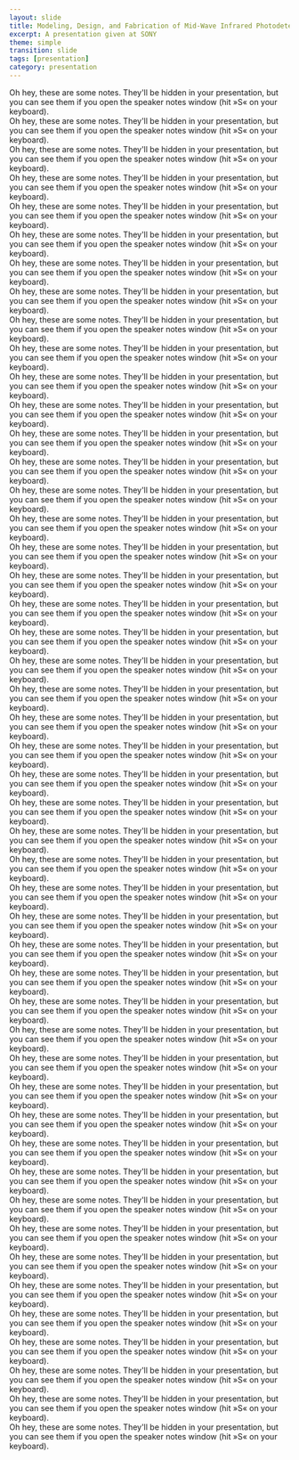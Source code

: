 ```yaml
---
layout: slide
title: Modeling, Design, and Fabrication of Mid-Wave Infrared Photodetectors
excerpt: A presentation given at SONY
theme: simple
transition: slide
tags: [presentation]
category: presentation
---
```


<section data-markdown data-background-image="https://brendanmarozas.github.io/images/PresentSONY2020/Slide1.png" 
data-background-size="contain" data-transition="slide-in fade-out"><aside class="notes">
Oh hey, these are some notes. They'll be hidden in your presentation, but you can see them if you open the speaker notes window (hit »S« on your keyboard).
</aside></section>

<section data-markdown data-background-image="https://brendanmarozas.github.io/images/PresentSONY2020/Slide2.png" 
data-background-size="contain" data-transition="slide-in fade-out"><aside class="notes">
Oh hey, these are some notes. They'll be hidden in your presentation, but you can see them if you open the speaker notes window (hit »S« on your keyboard).
</aside></section>

<section data-markdown data-background-image="https://brendanmarozas.github.io/images/PresentSONY2020/Slide3.png" 
data-background-size="contain" data-transition="slide-in fade-out"><aside class="notes">
Oh hey, these are some notes. They'll be hidden in your presentation, but you can see them if you open the speaker notes window (hit »S« on your keyboard).
</aside></section>

<section data-markdown data-background-image="https://brendanmarozas.github.io/images/PresentSONY2020/Slide4.png" 
data-background-size="contain" data-transition="slide-in fade-out"><aside class="notes">
Oh hey, these are some notes. They'll be hidden in your presentation, but you can see them if you open the speaker notes window (hit »S« on your keyboard).
</aside></section>

<section data-markdown data-background-image="https://brendanmarozas.github.io/images/PresentSONY2020/Slide5.png" 
data-background-size="contain" data-transition="slide-in fade-out"><aside class="notes">
Oh hey, these are some notes. They'll be hidden in your presentation, but you can see them if you open the speaker notes window (hit »S« on your keyboard).
</aside></section>

<section data-markdown data-background-image="https://brendanmarozas.github.io/images/PresentSONY2020/Slide6.png" 
data-background-size="contain" data-transition="slide-in fade-out"><aside class="notes">
Oh hey, these are some notes. They'll be hidden in your presentation, but you can see them if you open the speaker notes window (hit »S« on your keyboard).
</aside></section>

<section data-markdown data-background-image="https://brendanmarozas.github.io/images/PresentSONY2020/Slide7.png" 
data-background-size="contain" data-transition="slide-in fade-out"><aside class="notes">
Oh hey, these are some notes. They'll be hidden in your presentation, but you can see them if you open the speaker notes window (hit »S« on your keyboard).
</aside></section>

<section data-markdown data-background-image="https://brendanmarozas.github.io/images/PresentSONY2020/Slide8.png" 
data-background-size="contain" data-transition="slide-in fade-out"><aside class="notes">
Oh hey, these are some notes. They'll be hidden in your presentation, but you can see them if you open the speaker notes window (hit »S« on your keyboard).
</aside></section>

<section data-markdown data-background-image="https://brendanmarozas.github.io/images/PresentSONY2020/Slide9.png" 
data-background-size="contain" data-transition="slide-in fade-out"><aside class="notes">
Oh hey, these are some notes. They'll be hidden in your presentation, but you can see them if you open the speaker notes window (hit »S« on your keyboard).
</aside></section>

<section data-markdown data-background-image="https://brendanmarozas.github.io/images/PresentSONY2020/Slide10.png" 
data-background-size="contain" data-transition="slide-in fade-out"><aside class="notes">
Oh hey, these are some notes. They'll be hidden in your presentation, but you can see them if you open the speaker notes window (hit »S« on your keyboard).
</aside></section>

<section data-markdown data-background-image="https://brendanmarozas.github.io/images/PresentSONY2020/Slide11.png" 
data-background-size="contain" data-transition="slide-in fade-out"><aside class="notes">
Oh hey, these are some notes. They'll be hidden in your presentation, but you can see them if you open the speaker notes window (hit »S« on your keyboard).
</aside></section>

<section data-markdown data-background-image="https://brendanmarozas.github.io/images/PresentSONY2020/Slide12.png" 
data-background-size="contain" data-transition="slide-in fade-out"><aside class="notes">
Oh hey, these are some notes. They'll be hidden in your presentation, but you can see them if you open the speaker notes window (hit »S« on your keyboard).
</aside></section>

<section data-markdown data-background-image="https://brendanmarozas.github.io/images/PresentSONY2020/Slide13.png" 
data-background-size="contain" data-transition="slide-in fade-out"><aside class="notes">
Oh hey, these are some notes. They'll be hidden in your presentation, but you can see them if you open the speaker notes window (hit »S« on your keyboard).
</aside></section>

<section data-markdown data-background-image="https://brendanmarozas.github.io/images/PresentSONY2020/Slide14.png" 
data-background-size="contain" data-transition="slide-in fade-out"><aside class="notes">
Oh hey, these are some notes. They'll be hidden in your presentation, but you can see them if you open the speaker notes window (hit »S« on your keyboard).
</aside></section>

<section data-markdown data-background-image="https://brendanmarozas.github.io/images/PresentSONY2020/Slide15.png" 
data-background-size="contain" data-transition="slide-in fade-out"><aside class="notes">
Oh hey, these are some notes. They'll be hidden in your presentation, but you can see them if you open the speaker notes window (hit »S« on your keyboard).
</aside></section>

<section data-markdown data-background-image="https://brendanmarozas.github.io/images/PresentSONY2020/Slide16.png" 
data-background-size="contain" data-transition="slide-in fade-out"><aside class="notes">
Oh hey, these are some notes. They'll be hidden in your presentation, but you can see them if you open the speaker notes window (hit »S« on your keyboard).
</aside></section>

<section data-markdown data-background-image="https://brendanmarozas.github.io/images/PresentSONY2020/Slide17.png" 
data-background-size="contain" data-transition="slide-in fade-out"><aside class="notes">
Oh hey, these are some notes. They'll be hidden in your presentation, but you can see them if you open the speaker notes window (hit »S« on your keyboard).
</aside></section>

<section data-markdown data-background-image="https://brendanmarozas.github.io/images/PresentSONY2020/Slide18.png" 
data-background-size="contain" data-transition="slide-in fade-out"><aside class="notes">
Oh hey, these are some notes. They'll be hidden in your presentation, but you can see them if you open the speaker notes window (hit »S« on your keyboard).
</aside></section>

<section data-markdown data-background-image="https://brendanmarozas.github.io/images/PresentSONY2020/Slide19.png" 
data-background-size="contain" data-transition="slide-in fade-out"><aside class="notes">
Oh hey, these are some notes. They'll be hidden in your presentation, but you can see them if you open the speaker notes window (hit »S« on your keyboard).
</aside></section>

<section data-markdown data-background-image="https://brendanmarozas.github.io/images/PresentSONY2020/Slide20.png" 
data-background-size="contain" data-transition="slide-in fade-out"><aside class="notes">
Oh hey, these are some notes. They'll be hidden in your presentation, but you can see them if you open the speaker notes window (hit »S« on your keyboard).
</aside></section>

<section data-markdown data-background-image="https://brendanmarozas.github.io/images/PresentSONY2020/Slide21.png" 
data-background-size="contain" data-transition="slide-in fade-out"><aside class="notes">
Oh hey, these are some notes. They'll be hidden in your presentation, but you can see them if you open the speaker notes window (hit »S« on your keyboard).
</aside></section>

<section data-markdown data-background-image="https://brendanmarozas.github.io/images/PresentSONY2020/Slide22.png" 
data-background-size="contain" data-transition="slide-in fade-out"><aside class="notes">
Oh hey, these are some notes. They'll be hidden in your presentation, but you can see them if you open the speaker notes window (hit »S« on your keyboard).
</aside></section>

<section data-markdown data-background-image="https://brendanmarozas.github.io/images/PresentSONY2020/Slide23.png" 
data-background-size="contain" data-transition="slide-in fade-out"><aside class="notes">
Oh hey, these are some notes. They'll be hidden in your presentation, but you can see them if you open the speaker notes window (hit »S« on your keyboard).
</aside></section>

<section data-markdown data-background-image="https://brendanmarozas.github.io/images/PresentSONY2020/Slide24.png" 
data-background-size="contain" data-transition="slide-in fade-out"><aside class="notes">
Oh hey, these are some notes. They'll be hidden in your presentation, but you can see them if you open the speaker notes window (hit »S« on your keyboard).
</aside></section>

<section data-markdown data-background-image="https://brendanmarozas.github.io/images/PresentSONY2020/Slide25.png" 
data-background-size="contain" data-transition="slide-in fade-out"><aside class="notes">
Oh hey, these are some notes. They'll be hidden in your presentation, but you can see them if you open the speaker notes window (hit »S« on your keyboard).
</aside></section>

<section data-markdown data-background-image="https://brendanmarozas.github.io/images/PresentSONY2020/Slide26.png" 
data-background-size="contain" data-transition="slide-in fade-out"><aside class="notes">
Oh hey, these are some notes. They'll be hidden in your presentation, but you can see them if you open the speaker notes window (hit »S« on your keyboard).
</aside></section>

<section data-markdown data-background-image="https://brendanmarozas.github.io/images/PresentSONY2020/Slide27.png" 
data-background-size="contain" data-transition="slide-in fade-out"><aside class="notes">
Oh hey, these are some notes. They'll be hidden in your presentation, but you can see them if you open the speaker notes window (hit »S« on your keyboard).
</aside></section>

<section data-markdown data-background-image="https://brendanmarozas.github.io/images/PresentSONY2020/Slide28.png" 
data-background-size="contain" data-transition="slide-in fade-out"><aside class="notes">
Oh hey, these are some notes. They'll be hidden in your presentation, but you can see them if you open the speaker notes window (hit »S« on your keyboard).
</aside></section>

<section data-markdown data-background-image="https://brendanmarozas.github.io/images/PresentSONY2020/Slide29.png" 
data-background-size="contain" data-transition="slide-in fade-out"><aside class="notes">
Oh hey, these are some notes. They'll be hidden in your presentation, but you can see them if you open the speaker notes window (hit »S« on your keyboard).
</aside></section>

<section data-markdown data-background-image="https://brendanmarozas.github.io/images/PresentSONY2020/Slide30.png" 
data-background-size="contain" data-transition="slide-in fade-out"><aside class="notes">
Oh hey, these are some notes. They'll be hidden in your presentation, but you can see them if you open the speaker notes window (hit »S« on your keyboard).
</aside></section>

<section data-markdown data-background-image="https://brendanmarozas.github.io/images/PresentSONY2020/Slide31.png" 
data-background-size="contain" data-transition="slide-in fade-out"><aside class="notes">
Oh hey, these are some notes. They'll be hidden in your presentation, but you can see them if you open the speaker notes window (hit »S« on your keyboard).
</aside></section>

<section data-markdown data-background-image="https://brendanmarozas.github.io/images/PresentSONY2020/Slide32.png" 
data-background-size="contain" data-transition="slide-in fade-out"><aside class="notes">
Oh hey, these are some notes. They'll be hidden in your presentation, but you can see them if you open the speaker notes window (hit »S« on your keyboard).
</aside></section>

<section data-markdown data-background-image="https://brendanmarozas.github.io/images/PresentSONY2020/Slide33.png" 
data-background-size="contain" data-transition="slide-in fade-out"><aside class="notes">
Oh hey, these are some notes. They'll be hidden in your presentation, but you can see them if you open the speaker notes window (hit »S« on your keyboard).
</aside></section>

<section data-markdown data-background-image="https://brendanmarozas.github.io/images/PresentSONY2020/Slide34.png" 
data-background-size="contain" data-transition="slide-in fade-out"><aside class="notes">
Oh hey, these are some notes. They'll be hidden in your presentation, but you can see them if you open the speaker notes window (hit »S« on your keyboard).
</aside></section>

<section data-markdown data-background-image="https://brendanmarozas.github.io/images/PresentSONY2020/Slide35.png" 
data-background-size="contain" data-transition="slide-in fade-out"><aside class="notes">
Oh hey, these are some notes. They'll be hidden in your presentation, but you can see them if you open the speaker notes window (hit »S« on your keyboard).
</aside></section>

<section data-markdown data-background-image="https://brendanmarozas.github.io/images/PresentSONY2020/Slide36.png" 
data-background-size="contain" data-transition="slide-in fade-out"><aside class="notes">
Oh hey, these are some notes. They'll be hidden in your presentation, but you can see them if you open the speaker notes window (hit »S« on your keyboard).
</aside></section>

<section data-markdown data-background-image="https://brendanmarozas.github.io/images/PresentSONY2020/Slide37.png" 
data-background-size="contain" data-transition="slide-in fade-out"><aside class="notes">
Oh hey, these are some notes. They'll be hidden in your presentation, but you can see them if you open the speaker notes window (hit »S« on your keyboard).
</aside></section>

<section data-markdown data-background-image="https://brendanmarozas.github.io/images/PresentSONY2020/Slide38.png" 
data-background-size="contain" data-transition="slide-in fade-out"><aside class="notes">
Oh hey, these are some notes. They'll be hidden in your presentation, but you can see them if you open the speaker notes window (hit »S« on your keyboard).
</aside></section>

<section data-markdown data-background-image="https://brendanmarozas.github.io/images/PresentSONY2020/Slide39.png" 
data-background-size="contain" data-transition="slide-in fade-out"><aside class="notes">
Oh hey, these are some notes. They'll be hidden in your presentation, but you can see them if you open the speaker notes window (hit »S« on your keyboard).
</aside></section>

<section data-markdown data-background-image="https://brendanmarozas.github.io/images/PresentSONY2020/Slide40.png" 
data-background-size="contain" data-transition="slide-in fade-out"><aside class="notes">
Oh hey, these are some notes. They'll be hidden in your presentation, but you can see them if you open the speaker notes window (hit »S« on your keyboard).
</aside></section>

<section data-markdown data-background-image="https://brendanmarozas.github.io/images/PresentSONY2020/Slide41.png" 
data-background-size="contain" data-transition="slide-in fade-out"><aside class="notes">
Oh hey, these are some notes. They'll be hidden in your presentation, but you can see them if you open the speaker notes window (hit »S« on your keyboard).
</aside></section>

<section data-markdown data-background-image="https://brendanmarozas.github.io/images/PresentSONY2020/Slide42.png" 
data-background-size="contain" data-transition="slide-in fade-out"><aside class="notes">
Oh hey, these are some notes. They'll be hidden in your presentation, but you can see them if you open the speaker notes window (hit »S« on your keyboard).
</aside></section>

<section data-markdown data-background-image="https://brendanmarozas.github.io/images/PresentSONY2020/Slide43.png" 
data-background-size="contain" data-transition="slide-in fade-out"><aside class="notes">
Oh hey, these are some notes. They'll be hidden in your presentation, but you can see them if you open the speaker notes window (hit »S« on your keyboard).
</aside></section>

<section data-markdown data-background-image="https://brendanmarozas.github.io/images/PresentSONY2020/Slide44.png" 
data-background-size="contain" data-transition="slide-in fade-out"><aside class="notes">
Oh hey, these are some notes. They'll be hidden in your presentation, but you can see them if you open the speaker notes window (hit »S« on your keyboard).
</aside></section>

<section data-markdown data-background-image="https://brendanmarozas.github.io/images/PresentSONY2020/Slide45.png" 
data-background-size="contain" data-transition="slide-in fade-out"><aside class="notes">
Oh hey, these are some notes. They'll be hidden in your presentation, but you can see them if you open the speaker notes window (hit »S« on your keyboard).
</aside></section>

<section data-markdown data-background-image="https://brendanmarozas.github.io/images/PresentSONY2020/Slide46.png" 
data-background-size="contain" data-transition="slide-in fade-out"><aside class="notes">
Oh hey, these are some notes. They'll be hidden in your presentation, but you can see them if you open the speaker notes window (hit »S« on your keyboard).
</aside></section>

<section data-markdown data-background-image="https://brendanmarozas.github.io/images/PresentSONY2020/Slide47.png" 
data-background-size="contain" data-transition="slide-in fade-out"><aside class="notes">
Oh hey, these are some notes. They'll be hidden in your presentation, but you can see them if you open the speaker notes window (hit »S« on your keyboard).
</aside></section>

<section data-markdown data-background-image="https://brendanmarozas.github.io/images/PresentSONY2020/Slide48.png" 
data-background-size="contain" data-transition="slide-in fade-out"><aside class="notes">
Oh hey, these are some notes. They'll be hidden in your presentation, but you can see them if you open the speaker notes window (hit »S« on your keyboard).
</aside></section>
